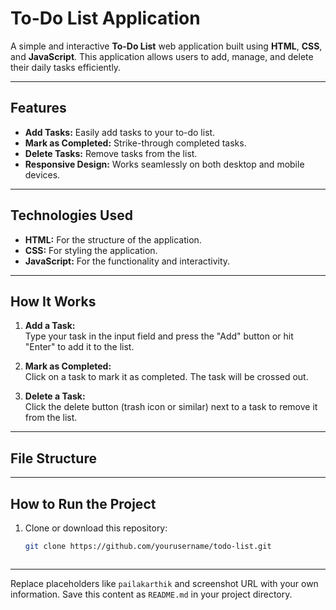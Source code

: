 # To-Do List Application

A simple and interactive **To-Do List** web application built using **HTML**, **CSS**, and **JavaScript**. This application allows users to add, manage, and delete their daily tasks efficiently.

---

## Features

- **Add Tasks:** Easily add tasks to your to-do list.
- **Mark as Completed:** Strike-through completed tasks.
- **Delete Tasks:** Remove tasks from the list.
- **Responsive Design:** Works seamlessly on both desktop and mobile devices.

---

## Technologies Used

- **HTML:** For the structure of the application.
- **CSS:** For styling the application.
- **JavaScript:** For the functionality and interactivity.

---

## How It Works

1. **Add a Task:**  
   Type your task in the input field and press the "Add" button or hit "Enter" to add it to the list.

2. **Mark as Completed:**  
   Click on a task to mark it as completed. The task will be crossed out.

3. **Delete a Task:**  
   Click the delete button (trash icon or similar) next to a task to remove it from the list.

---

## File Structure


---

## How to Run the Project

1. Clone or download this repository:
   ```bash
   git clone https://github.com/yourusername/todo-list.git



---

Replace placeholders like `pailakarthik` and screenshot URL with your own information. Save this content as `README.md` in your project directory.
